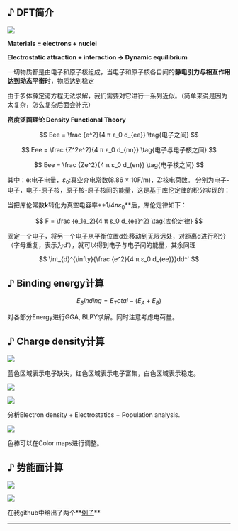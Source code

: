 ## ♪ DFT简介

![](https://pic1.imgdb.cn/item/63369ad816f2c2beb1695300.jpg)

**Materials = electrons + nuclei**

**Electrostatic attraction + interaction -> Dynamic equilibrium**

一切物质都是由电子和原子核组成，当电子和原子核各自间的**静电引力与相互作用达到动态平衡时**，物质达到稳定

由于多体薛定谔方程无法求解，我们需要对它进行一系列近似。（简单来说是因为太复杂，怎么复杂后面会补充）

**密度泛函理论 Density Functional Theory**

$$
Eee = \frac {e^2}{4 π ε_0 d_{ee}}	\tag{电子之间}
$$

$$
Eee = \frac {Z^2e^2}{4 π ε_0 d_{nn}}	\tag{电子与电子核之间}
$$

$$
Eee = \frac {Ze^2}{4 π ε_0 d_{en}}	\tag{电子核之间}
$$

其中：e:电子电量，$ε_0$:真空介电常数(8.86 × 10F/m)，Z:核电荷数。
分别为电子-电子，电子-原子核，原子核-原子核间的能量，这是基于库伦定律的积分实现的：

当把库伦常数**k**转化为真空电容率**$1/4πε_0$**后，库伦定律如下：

$$
F = \frac {e_1e_2}{4 π ε_0 d_{ee}^2}	\tag{库伦定律}
$$

固定一个电子，将另一个电子从平衡位置d处移动到无限远处，对距离d进行积分（字母重复，表示为d’），就可以得到电子与电子间的能量，其余同理

$$
\int_{d}^{\infty}{\frac {e^2}{4 π ε_0 d_{ee}}}dd^`	
$$

## ♪ Binding energy计算

$$
E_Binding = E_Total - (E_A + E_B)
$$

对各部分Energy进行GGA, BLPY求解。同时注意考虑电荷量。

## ♪ Charge density计算

![](https://pic1.imgdb.cn/item/6336b93316f2c2beb189f854.png)

蓝色区域表示电子缺失，红色区域表示电子富集，白色区域表示稳定。

![](https://pic1.imgdb.cn/item/6336b99d16f2c2beb18a550a.jpg)

![](https://pic1.imgdb.cn/item/6336b9b016f2c2beb18a65ce.jpg)

分析Electron density + Electrostatics + Population analysis.

![](https://pic1.imgdb.cn/item/6336ba7616f2c2beb18b2b23.jpg)

色棒可以在Color maps进行调整。

## ♪ 势能面计算

![](https://pic1.imgdb.cn/item/6336bab816f2c2beb18b6e94.jpg)

![](https://pic1.imgdb.cn/item/6336bb1b16f2c2beb18bd3f5.jpg)

在我github中给出了两个**[例子](https://github.com/zequnW/Potential-maps.git)**




















---

<script type="text/javascript" async
  src="https://cdnjs.cloudflare.com/ajax/libs/mathjax/2.7.7/MathJax.js?config=TeX-MML-AM_CHTML">
</script>
<script type="text/x-mathjax-config">
MathJax.Hub.Config({
  tex2jax: {inlineMath: [['$','$'], ['\\(','\\)']]}
});
</script>